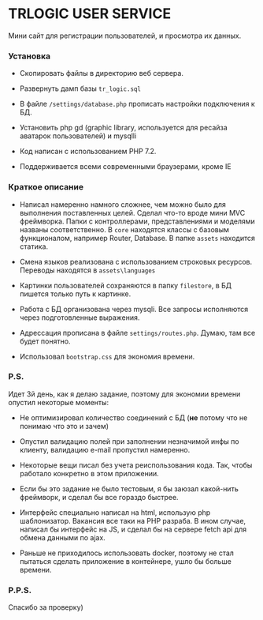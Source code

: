 # TRLOGIC USER SERVICE

Мини сайт для регистрации пользователей, и просмотра их данных.

### Установка

- Скопировать файлы в директорию веб сервера.

- Развернуть дамп базы `tr_logic.sql`

- В файле `/settings/database.php` прописать настройки подключения к БД.

- Установить php gd (graphic library, используется для ресайза аватарок пользователей) и mysqlli

- Код написан с использованием PHP 7.2.

- Поддерживается всеми современными браузерами, кроме IE

### Краткое описание

- Написал намеренно намного сложнее, чем можно было для выполнения поставленных целей. 
Сделал что-то вроде мини MVC фреймворка. Папки с контроллерами, представлениями и моделями названы соответственно.
В `core` находятся классы с базовым функционалом, например Router, Database. В папке `assets` находится статика.

- Смена языков реализована с использованием строковых ресурсов. Переводы находятся в `assets\languages`

- Картинки пользователей сохраняются в папку `filestore`, в БД пишется только путь к картинке.

- Работа с БД организована через mysqli. Все запросы исполняются через подготовленные выражения.

- Адрессация прописана в файле `settings/routes.php`. Думаю, там все будет понятно.

- Использовал `bootstrap.css` для экономия времени.

### P.S.

Идет 3й день, как я делаю задание, поэтому для экономии времени опустил некоторые моменты:

* Не оптимизировал количество соединений с БД (**не** потому что не понимаю что это и зачем)

* Опустил валидацию полей при заполнении незначимой инфы по клиенту, валидацию e-mail пропустил намеренно.

* Некоторые вещи писал без учета реиспользования кода. Так, чтобы работало конкретно в этом приложении.

* Если бы это задание не было тестовым, я бы заюзал какой-нить фреймворк, и сделал бы все гораздо быстрее.

* Интерфейс специально написал на html, использую php шаблонизатор. Вакансия все таки на PHP разраба. В ином случае, написал бы интерфейс на JS, и сделал бы на сервере fetch api для обмена данными по ajax.

* Раньше не приходилось использовать docker, поэтому не стал пытаться сделать приложение в контейнере, ушло бы больше времени.

### P.P.S.
Спасибо за проверку)
